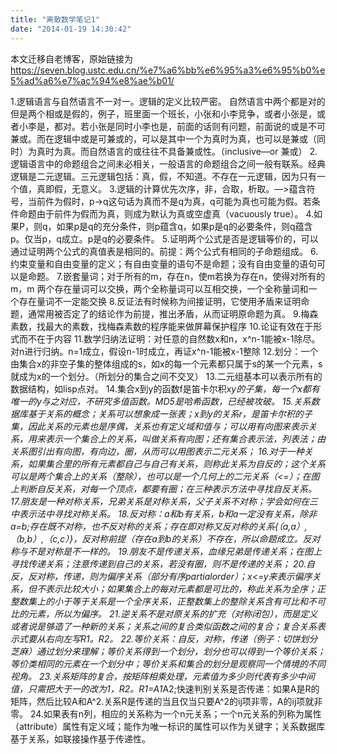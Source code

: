 ```yaml
---
title: "离散数学笔记1"
date: "2014-01-19 14:30:42"
---
```


本文迁移自老博客，原始链接为 <https://seven.blog.ustc.edu.cn/%e7%a6%bb%e6%95%a3%e6%95%b0%e5%ad%a6%e7%ac%94%e8%ae%b01/>

1.逻辑语言与自然语言不一对一。逻辑的定义比较严密。
自然语言中两个都是对的但是两个相或是假的，例子，班里面一个班长，小张和小李竞争，或者小张是，或者小李是，都对。若小张是同时小李也是，前面的话则有问题，前面说的或是不可兼或。而在逻辑中或是可兼或的，可以是其中一个为真时为真，也可以是兼或（同时）为真时为真。而自然语言的或往往不具备兼或性。（inclusive―or 兼或）
2.逻辑语言中的命题组合之间未必相关，一般语言的命题组合之间一般有联系。经典逻辑是二元逻辑。三元逻辑包括：真，假，不知道。不存在一元逻辑，因为只有一个值，真即假，无意义。
3.逻辑的计算优先次序，非，合取，析取。―&gt;蕴含符号，当前件为假时，p-&gt;q这句话为真而不是q为真，q可能为真也可能为假。若条件命题由于前件为假而为真，则成为默认为真或空虚真（vacuously true）。
4.如果P，则q，如果p是q的充分条件，则p蕴含q，如果p是q的必要条件，则q蕴含p。仅当p，q成立。p是q的必要条件。
5.证明两个公式是否是逻辑等价的，可以通过证明两个公式的真值表是相同的。前提：两个公式有相同的子命题组成。
6.约束变量和自由变量的定义；有自由变量的语句不是命题；没有自由变量的语句可以是命题。
7.嵌套量词；对于所有的m，存在n，使m若换为存在n，使得对所有的m，m
两个存在量词可以交换，两个全称量词可以互相交换，一个全称量词和一个存在量词不一定能交换
8.反证法有时候称为间接证明，它使用矛盾来证明命题，通常用被否定了的结论作为前提，推出矛盾，从而证明原命题为真。
9.梅森素数，找最大的素数，找梅森素数的程序能来做屏幕保护程序
10.论证有效在于形式而不在于内容
11.数学归纳法证明：对任意的自然数x和n，x^n-1能被x-1除尽。对n进行归纳。n=1成立，假设n-1时成立，再证x^n-1能被x-1整除
12.划分：一个由集合x的非空子集的整体组成的s，如x的每一个元素都只属于s的某一个元素，s就成为x的一个划分。（所划分的集合之间不交叉）
13.二元组基本可以表示所有的数据结构，如lisp点对。
14.集合x到y的函数f是笛卡尔积x*y的子集，每一个x都有唯一的y与之对应，不研究多值函数。MD5是哈希函数，已经被攻破。
15.关系数据库基于关系的概念；关系可以想象成一张表；x到y的关系r，是笛卡尔积的子集，因此关系的元素也是序偶，关系也有定义域和值与；可以用有向图来表示关系，用来表示一个集合上的关系，叫做关系有向图；还有集合表示法，列表法；由关系图引出有向图，有向边，圈，从而可以用图表示二元关系；
16.对于一种关系，如果集合里的所有元素都自己与自己有关系，则称此关系为自反的；这个关系可以是两个集合上的关系（整除），也可以是一个几何上的二元关系（&lt;=）；在图上判断自反关系，对每一个顶点，都要有圈；在三种表示方法中寻找自反关系。
17.朋友是一种对称关系，兄弟关系是对称关系，父子关系不对称；学会如何在三中表示法中寻找对称关系。
18.反对称：a和b有关系，b和a一定没有关系，除非a=b;存在既不对称，也不反对称的关系；存在即对称又反对称的关系{（a,a）,（b,b）,（c,c）}，反对称前提（存在a到b的关系）不存在，所以命题成立。反对称与不是对称是不一样的。
19.朋友不是传递关系，血缘兄弟是传递关系；在图上寻找传递关系；注意传递到自己的关系，若没有圈，则不是传递的关系；
20.自反，反对称，传递，则为偏序关系（部分有序partialorder）；x&lt;=y来表示偏序关系，但不表示比较大小；如果集合上的每对元素都是可比的，称此关系为全序；正整数集上的小于等于关系是一个全序关系，正整数集上的整除关系含有可比和不可比的元素，所以为偏序。
21.逆关系不是对原关系的扩充（对称闭包），而是定义或者说是够造了一种新的关系；关系之间的复合类似函数之间的复合；复合关系表示式要从右向左写R1。R2。
22.等价关系：自反，对称，传递（例子：切饼划分芝麻）通过划分来理解；等价关系得到一个划分，划分也可以得到一个等价关系；等价类相同的元素在一个划分中；等价关系和集合的划分是观察同一个情境的不同视角。
23.关系矩阵的复合，按矩阵相乘处理，元素值为多少则代表有多少中间值，只需把大于一的改为1，R2。R1=A1*A2;快速判别关系是否传递：如果A是R的矩阵，然后比较A和A^2.关系R是传递的当且仅当只要A^2的ij项非零，A的ij项就非零。
24.如果表有n列，相应的关系称为一个n元关系；一个n元关系的列称为属性（attribute）属性有定义域；能作为唯一标识的属性可以作为关键字；关系数据库基于关系，如联接操作基于传递性。

&nbsp;
